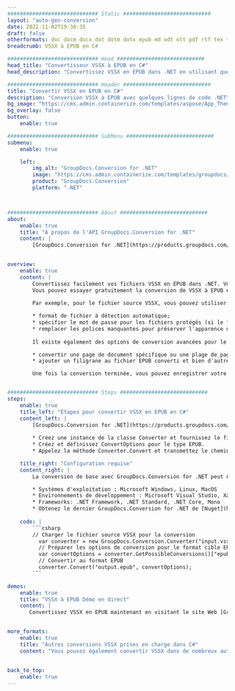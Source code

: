 ```yaml
---
############################# Static ############################
layout: "auto-gen-conversion"
date: 2022-11-02T19:38:35
draft: false
otherformats: doc docm docx dot dotm dotx epub md odt ott pdf rtf tex txt vdx vsdm vsdx vssm vssx vstm vstx vsx vtx xps
breadcrumb: VSSX à EPUB en C#

############################# Head ############################
head_title: "Convertisseur VSSX à EPUB en C#"
head_description: "Convertissez VSSX en EPUB dans .NET en utilisant quelques lignes de code. Utilisez l'API de conversion de documents GroupDocs pour convertir plus de 160 formats de fichiers."

############################# Header ############################
title: "Convertir VSSX en EPUB en C#"
description: "Conversion VSSX à EPUB avec quelques lignes de code .NET"
bg_image: "https://cms.admin.containerize.com/templates/aspose/App_Themes/V3/images/bg/header1.png"
bg_overlay: false
button:
    enable: true

############################# SubMenu ############################
submenu:
    enable: true

    left:
        img_alt: "GroupDocs.Conversion for .NET"
        image: "https://cms.admin.containerize.com/templates/groupdocs/images/product-logos/90x90-noborder/groupdocs-conversion-net.png"
        product: "GroupDocs.Conversion"
        platform: ".NET"



############################# About ############################
about:
    enable: true
    title: "À propos de l'API GroupDocs.Conversion for .NET"
    content: |
        [GroupDocs.Conversion for .NET](https://products.groupdocs.com/conversion/net/) peut être utilisé pour convertir Microsoft Word, Excel, PowerPoint, PDF, Visio et d'autres formats. GroupDocs.Conversion est une API autonome adaptée aux systèmes back-end et internes nécessitant des performances élevées. Il ne dépend d'aucun logiciel tel que Microsoft ou Open Office.
    

overview:
    enable: true
    content: |
        Convertissez facilement vos fichiers VSSX en EPUB dans .NET. Vous pouvez utiliser seulement quelques lignes de code C# dans n'importe quelle plate-forme de votre choix comme - Windows, Linux, macOS.
        Vous pouvez essayer gratuitement la conversion de VSSX à EPUB et évaluer la qualité des résultats de conversion. En plus des scénarios de conversion de fichiers simples, vous pouvez essayer des options plus avancées pour charger le fichier source VSSX et pour enregistrer le résultat de sortie EPUB. 
        
        Par exemple, pour le fichier source VSSX, vous pouvez utiliser les options de chargement suivantes :

        * format de fichier à détection automatique;
        * spécifier le mot de passe pour les fichiers protégés (si le format de fichier le prend en charge);
        * remplacer les polices manquantes pour préserver l'apparence du document.
        
        Il existe également des options de conversion avancées pour le fichier EPUB :

        * convertir une page de document spécifique ou une plage de pages;
        * ajouter un filigrane au fichier EPUB converti et bien d'autres.

        Une fois la conversion terminée, vous pouvez enregistrer votre fichier EPUB dans le chemin du fichier local ou dans tout stockage tiers tel que FTP, Amazon S3, Google Drive, Dropbox, etc. Veuillez noter - pour convertir VSSX en EPUB aucun logiciel supplémentaire n'est nécessaire - comme MS Office, Open Office, Adobe Acrobat Reader, etc.


############################# Steps ############################
steps:
    enable: true
    title_left: "Étapes pour convertir VSSX en EPUB en C#"
    content_left: |
        [GroupDocs.Conversion for .NET](https://products.groupdocs.com/conversion/net/) permet aux développeurs de convertir facilement un fichier VSSX en EPUB avec quelques lignes de code.
        
        * Créez une instance de la classe Converter et fournissez le fichier VSSX avec le chemin complet
        * Créez et définissez ConvertOptions pour le type EPUB.
        * Appelez la méthode Converter.Convert et transmettez le chemin complet et le format (EPUB) en tant que paramètre

    title_right: "Configuration requise"
    content_right: |
        La conversion de base avec GroupDocs.Conversion for .NET peut être effectuée en quelques étapes simples. Nos API sont prises en charge sur toutes les principales plates-formes et systèmes d'exploitation. Avant d'exécuter le code ci-dessous, assurez-vous que les prérequis suivants sont installés sur votre système.

        * Systèmes d'exploitation : Microsoft Windows, Linux, MacOS
        * Environnements de développement : Microsoft Visual Studio, Xamarin, MonoDevelop
        * Frameworks: .NET Framework, .NET Standard, .NET Core, Mono
        * Obtenez le dernier GroupDocs.Conversion for .NET de [Nuget](https://www.nuget.org/packages/groupdocs.conversion)
         
    code: |
        ```csharp    
        // Charger le fichier source VSSX pour la conversion
          var converter = new GroupDocs.Conversion.Converter("input.vssx");
          // Préparer les options de conversion pour le format cible EPUB
          var convertOptions = converter.GetPossibleConversions()["epub"].ConvertOptions;
          // Convertir au format EPUB
          converter.Convert("output.epub", convertOptions);
        ```

demos:
    enable: true
    title: "VSSX à EPUB Démo en direct"
    content: |
       Convertissez VSSX en EPUB maintenant en visitant le site Web [GroupDocs.Conversion App](https://products.groupdocs.app/conversion/family). La démo en ligne présente les avantages suivants
          

more_formats:
    enable: true
    title: "Autres conversions VSSX prises en charge dans C#"
    content: "Vous pouvez également convertir VSSX dans de nombreux autres formats de fichiers. Veuillez consulter la liste ci-dessous."
       
       
back_to_top:
    enable: true
---
```

